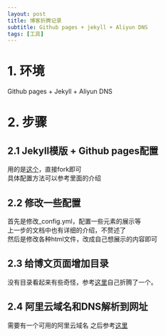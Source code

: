 ```yaml
---
layout: post
title: 博客折腾记录
subtitle: Github pages + jekyll + Aliyun DNS
tags: [工具]
---
```



# 1. 环境
Github pages + Jekyll + Aliyun DNS 

# 2. 步骤

## 2.1 Jekyll模版 + Github pages配置
用的是[这个](https://github.com/daattali/beautiful-jekyll)，直接fork即可  
具体配置方法可以参考里面的介绍  

## 2.2 修改一些配置
首先是修改_config.yml，配置一些元素的展示等  
上一步的文档中也有详细的介绍，不赘述了  
然后是修改各种html文件，改成自己想展示的内容即可  

## 2.3 给博文页面增加目录
没有目录看起来有些奇怪，参考[这里](https://plutotree.me/jekyll/2019/01/30/jekyll-toc-solution.html)自己折腾了一个。

## 2.4 阿里云域名和DNS解析到网址
需要有一个可用的阿里云域名
之后参考[这里](https://blog.csdn.net/qq_29232943/article/details/52786603)
